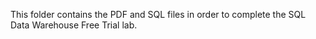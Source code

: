 This folder contains the PDF and SQL files in order to complete the SQL Data Warehouse Free Trial lab.
